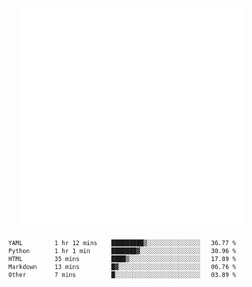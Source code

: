 <div align="center">
    <a href="https://konst.fish">
        <img src="https://raw.githubusercontent.com/konstfish/konstfish/master/fish.svg" alt="Logo" width="450"/>
    </a>
</div>

<!--START_SECTION:waka-->

```text
YAML         1 hr 12 mins    █████████▒░░░░░░░░░░░░░░░   36.77 %
Python       1 hr 1 min      ███████▓░░░░░░░░░░░░░░░░░   30.96 %
HTML         35 mins         ████▒░░░░░░░░░░░░░░░░░░░░   17.89 %
Markdown     13 mins         █▓░░░░░░░░░░░░░░░░░░░░░░░   06.76 %
Other        7 mins          █░░░░░░░░░░░░░░░░░░░░░░░░   03.89 %
```

<!--END_SECTION:waka-->
